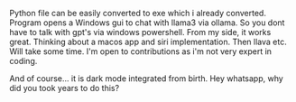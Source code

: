 Python file can be easily converted to exe which i already converted.
Program opens a Windows gui to chat with llama3 via ollama. So you dont have to talk with gpt's via windows powershell.
From my side, it works great. Thinking about a macos app and siri implementation. Then llava etc. Will take some time.
I'm open to contributions as i'm not very expert in coding.

And of course... it is dark mode integrated from birth. Hey whatsapp, why did you took years to do this?
